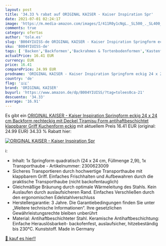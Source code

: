 ```yaml
---
layout: post
title: '34.33 % rabat auf ORIGINAL KAISER - Kaiser Inspiration Spr'
date: 2021-07-01 02:24:17
image: 'https://m.media-amazon.com/images/I/411R0y1cNgL._SL500_._SL400_.jpg'
comments: true
category: ofertas
author: 'tole.es'
slug: 'B004YIUISS-de ORIGINAL KAISER - Kaiser Inspiration Springform eckig 24 x...'
sku: 'B004YIUISS-de'
tags: [ 'Backen','Backformen','Backrahmen & Tortenbodenformen','Kastenformen','Küche, Haushalt & Wohnen','Küche, Kochen & Backen','original kaiser', ]
actualPrice: 16.41 EUR
currency: EUR
price: 16.41
comparePrice: 24.99 EUR
prodname: 'ORIGINAL KAISER - Kaiser Inspiration Springform eckig 24 x 24 cm  Backform rechteckig mit Deckel  Tiramisu Form antihaftbeschichtet  klappbarer Griff  Kuchenform eckig'
country: 'de'
flag: '🇩🇪'
brand: 'ORIGINAL KAISER'
buyurl: 'https://www.amazon.de/dp/B004YIUISS/?tag=tolees0ca-21'
descuento: '34.33'
average: '16.91'
---
```


Es gibt ein [ORIGINAL KAISER - Kaiser Inspiration Springform eckig 24 x 24 cm  Backform rechteckig mit Deckel  Tiramisu Form antihaftbeschichtet  klappbarer Griff  Kuchenform eckig](https://www.amazon.de/dp/B004YIUISS/?tag=tolees0ca-21) mit aktuellem Preis 16.41 EUR (original: 24.99 EUR) 34.33 % Rabatt hier:

[![ORIGINAL KAISER - Kaiser Inspiration Spr](https://m.media-amazon.com/images/I/411R0y1cNgL._SL500_._SL400_.jpg)](https://www.amazon.de/dp/B004YIUISS/?tag=tolees0ca-21)

ℹ️:

- Inhalt: 1x Springform quadratisch (24 x 24 cm, Füllmenge 2,9l), 1x Transporthaube - Artikelnummer: 2300623009
- Sicheres Transportieren durch hochwertige Transporthaube mit klappbarem Griff. Einfaches Frischhalten und Aufbewahren durch die praktische Transporthaube (nicht backofentauglich)
- Gleichmäßige Bräunung durch optimale Wärmeleitung des Stahls. Kein Auslaufen durch auslaufsicheren Rand. Einfaches Verschließen durch den ergonomischen Edelstahlverschluss
- Herstellergarantie: 3 Jahre. Die Garantiebedingungen finden Sie unter „Weitere technische Informationen“. Ihre gesetzlichen Gewährleistungsrechte bleiben unberührt
- Material: Antihaftbeschichteter Stahl. Keramische Antihaftbeschichtung: Einfache Herauslösbarkeit- backofenfest, auslaufsicher, hitzebeständig bis 230°C. Kunststoff. Made in Germany

[🛒 kauf es hier!!](https://www.amazon.de/dp/B004YIUISS/?tag=tolees0ca-21)
